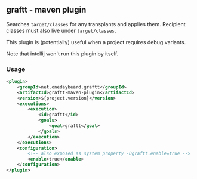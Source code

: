 ## graftt - maven plugin

Searches `target/classes` for any transplants and applies them. Recipient classes must also
live under `target/classes`.

This plugin is (potentially) useful when a project requires debug variants.

Note that intellij won't run this plugin by itself. 

### Usage

```xml
<plugin>
    <groupId>net.onedaybeard.graftt</groupId>
    <artifactId>graftt-maven-plugin</artifactId>
    <version>${project.version}</version>
    <executions>
        <execution>
            <id>graftt</id>
            <goals>
                <goal>graftt</goal>
            </goals>
        </execution>
    </executions>
    <configuration>
        <!-- also exposed as system property -Dgraftt.enable=true -->
        <enable>true</enable>
    </configuration>
</plugin>
```